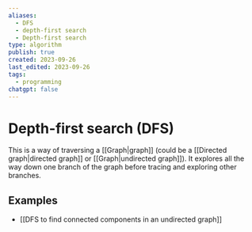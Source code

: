 ```yaml
---
aliases:
  - DFS
  - depth-first search
  - Depth-first search
type: algorithm
publish: true
created: 2023-09-26
last_edited: 2023-09-26
tags:
  - programming
chatgpt: false
---
```

# Depth-first search (DFS)

This is a way of traversing a [[Graph|graph]] (could be a [[Directed graph|directed graph]] or [[Graph|undirected graph]]). It explores all the way down one branch of the graph before tracing and exploring other branches.

## Examples

- [[DFS to find connected components in an undirected graph]]
